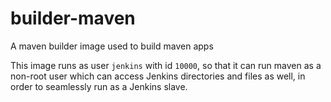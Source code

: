 # builder-maven
A maven builder image used to build maven apps

This image runs as user `jenkins` with id `10000`, so that it can run maven as a non-root user which can access Jenkins directories and files as well, in order to seamlessly run as a Jenkins slave.